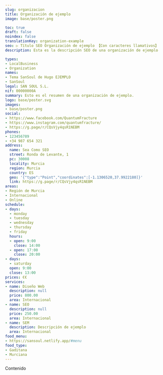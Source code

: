 ```yaml
---
slug: organizacion
title: Organización de ejemplo
image: base/poster.png

toc: true
draft: false
noindex: false
translationKey: organization-example
seo: ▷ Título SEO Organización de ejemplo 【Con caracteres llamativos】
description: Esta es la descripción SEO de una organización de ejemplo.

types:
- LocalBusiness
- Organization
names:
- Tema SanSoul de Hugo EJEMPLO
- SanSoul
legal: SAN SOUL S.L.
nif: 00000000A
summary: Esto es el resumen de una organización de ejemplo.
logo: base/poster.svg
images:
- base/poster.png
social:
- https://www.facebook.com/QuantumFracture
- https://www.instagram.com/quantumfracture/
- https://g.page/r/CQsVjy4qsR1NEBM
phones:
- 123456789
- +34 987 654 321
address:
  name: Sea Como SEO
  street: Ronda de Levante, 1
  pc: 30008
  locality: Murcia
  region: Murcia
  country: ES
  geo: '{"type":"Point","coordinates":[-1.1306520,37.9922180]}'
  link: https://g.page/r/CQsVjy4qsR1NEBM
areas:
- Región de Murcia
- Internacional
- Online
schedule:
- days:
  - monday
  - tuesday
  - wednesday
  - thursday
  - friday
  hours:
  - open: 9:00
    close: 14:00
  - open: 17:00
    close: 20:00
- days:
  - saturday
  open: 9:00
  close: 13:00
prices: €€
services:
- name: Diseño Web
  description: null
  price: 800.00
  area: Internacional
- name: SEO
  description: null
  price: 250.00
  area: Internacional
- name: SEM
  description: Descripción de ejemplo
  area: Internacional
food_menu:
- https://sansoul.netlify.app/#menu
food_type:
- Gaditana
- Murciana
---
```

Contenido